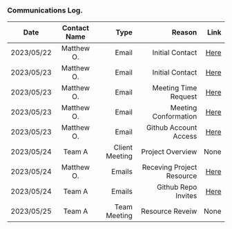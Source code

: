### Communications Log. 

| Date          | Contact Name  | Type  | Reason               | Link |
| ------------- |:-------------:| -----:| --------------------:| ----:|
| 2023/05/22    | Matthew O.    | Email | Initial Contact | [Here](../communication/emails/inital_contact/Capstone_Project_Meeting_Request-Team_A-1.pdf) |
| 2023/05/23    | Matthew O.    | Email | Initial Contact | [Here](../communication/emails/inital_contact/Capstone_Project_Meeting_Request-Team_A-2.pdf) |
| 2023/05/23    | Matthew O.    | Email | Meeting Time Request | [Here](../communication/emails/inital_contact/Capstone_Project_Meeting_Request-Team_A-3.pdf) |
| 2023/05/23    | Matthew O.    | Email | Meeting Conformation | [Here](../communication/emails/inital_contact/Capstone_Project_Meeting_Request-Team_A-4.pdf) |
| 2023/05/23    | Matthew O.    | Email | Github Account Access | [Here](../communication/emails/Github_Accounts.pdf) |
| 2023/05/24    | Team A    | Client Meeting | Project Overview | None |
| 2023/05/24    | Matthew O.    | Emails|  Receving Project Resource | [Here](../communication/emails/COSC_499_Project-PrairieLearn.pdf) |
| 2023/05/24    | Team A    | Emails| Github Repo Invites | [Here](../communication/emails/github_resources_invite) |
| 2023/05/25    | Team A    | Team Meeting | Resource Reveiw | None|